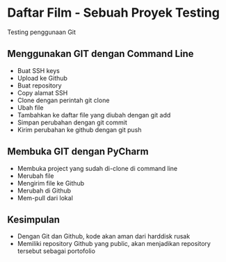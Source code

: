 # Daftar Film - Sebuah Proyek Testing
Testing penggunaan Git

## Menggunakan GIT dengan Command Line
- Buat SSH keys
- Upload ke Github
- Buat repository
- Copy alamat SSH
- Clone dengan perintah git clone <alamat ssh>
- Ubah file
- Tambahkan ke daftar file yang diubah dengan git add
- Simpan perubahan dengan git commit
- Kirim perubahan ke github dengan git push

## Membuka GIT dengan PyCharm
- Membuka project yang sudah di-clone di command line
- Merubah file
- Mengirim file ke Github
- Merubah di Github
- Mem-pull dari lokal

## Kesimpulan
- Dengan Git dan Github, kode akan aman dari harddisk rusak
- Memiliki repository Github yang public, akan menjadikan repository tersebut sebagai
portofolio